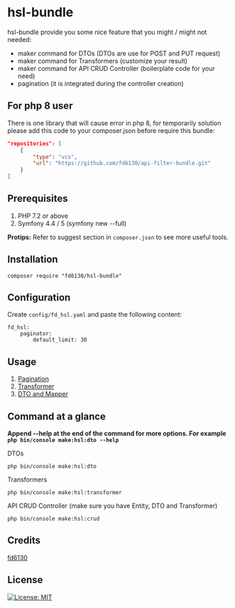 # hsl-bundle

hsl-bundle provide you some nice feature that you might / might not needed:

- maker command for DTOs (DTOs are use for POST and PUT request)
- maker command for Transformers (customize your result)
- maker command for API CRUD Controller (boilerplate code for your need)
- pagination (it is integrated during the controller creation)

## For php 8 user

There is one library that will cause error in php 8, for temporarily solution please add this code to your composer.json before require this bundle:

```json
"repositories": [
    {
        "type": "vcs",
        "url": "https://github.com/fd6130/api-filter-bundle.git"
    }
]
```

## Prerequisites

1. PHP 7.2 or above
1. Symfony 4.4 / 5 (symfony new --full)

**Protips:** Refer to suggest section in `composer.json` to see more useful tools.

## Installation

```
composer require "fd6130/hsl-bundle"
```

## Configuration

Create `config/fd_hsl.yaml` and paste the following content:

```
fd_hsl:
    paginator:
        default_limit: 30
```

## Usage

1. [Pagination](./src/Resources/doc/pagination.md)
1. [Transformer](./src/Resources/doc/transformer.md)
1. [DTO and Mapper](./src/Resources/doc/dto_mapper.md)

## Command at a glance

**Append --help at the end of the command for more options. For example `php bin/console make:hsl:dto --help`**

DTOs

```
php bin/console make:hsl:dto
```

Transformers

```
php bin/console make:hsl:transformer
```

API CRUD Controller (make sure you have Entity, DTO and Transformer)

```
php bin/console make:hsl:crud
```

## Credits

[fd6130](https://github.com/fd6130)

## License

[![License: MIT](https://img.shields.io/badge/License-MIT-red.svg)](LICENSE)
